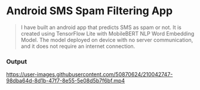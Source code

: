 # Android SMS Spam Filtering App
> I have built an android app that predicts SMS as spam or not. It is created using TensorFlow Lite with MobileBERT NLP Word Embedding Model. The model deployed on device with no server communication, and it does not require an internet connection.
### Output
https://user-images.githubusercontent.com/50870624/210042747-98dba64d-8d1b-47f7-8e55-5e08d5b7f6bf.mp4


